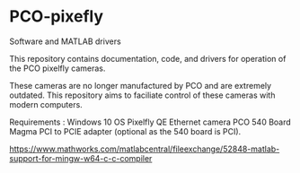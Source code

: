 # PCO-pixefly
Software and MATLAB drivers

This repository contains documentation, code, and drivers for operation of the PCO pixelfly cameras.

These cameras are no longer manufactured by PCO and are extremely outdated.  This repository aims to faciliate control of these cameras with modern computers.

Requirements :
Windows 10 OS
Pixelfly QE Ethernet camera
PCO 540 Board
Magma PCI to PCIE adapter (optional as the 540 board is PCI).

https://www.mathworks.com/matlabcentral/fileexchange/52848-matlab-support-for-mingw-w64-c-c-compiler
